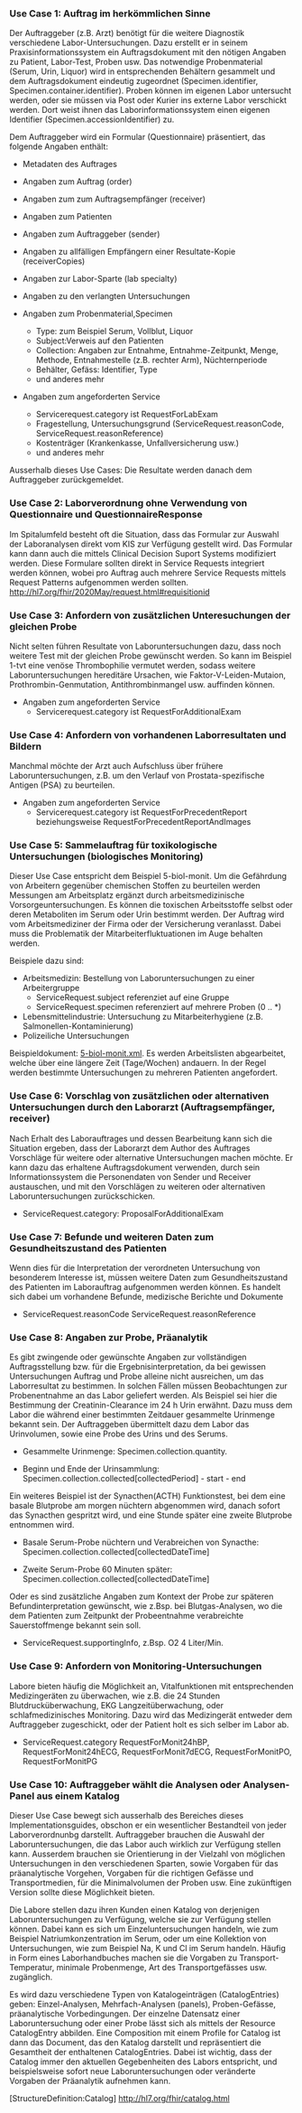 ### Use Case 1: Auftrag im herkömmlichen Sinne

Der Auftraggeber (z.B. Arzt) benötigt für die weitere Diagnostik verschiedene Labor-Untersuchungen. Dazu erstellt er in seinem Praxisinformationssystem ein Auftragsdokument mit den nötigen Angaben zu Patient, Labor-Test, Proben usw. Das notwendige Probenmaterial (Serum, Urin, Liquor) wird in entsprechenden Behältern gesammelt und dem Auftragsdokument eindeutig zugeordnet (Specimen.identifier, Specimen.container.identifier). Proben können im eigenen Labor untersucht werden, oder sie müssen via Post oder Kurier ins externe Labor verschickt werden. Dort weist ihnen das Laborinformationssystem einen eigenen Identifier (Specimen.accessionIdentifier) zu.

Dem Auftraggeber wird ein Formular (Questionnaire) präsentiert, das folgende Angaben enthält:

* Metadaten des Auftrages
* Angaben zum Auftrag (order)
* Angaben zum zum Auftragsempfänger (receiver)
* Angaben zum Patienten
* Angaben zum Auftraggeber (sender)
* Angaben zu allfälligen Empfängern einer Resultate-Kopie (receiverCopies)
* Angaben zur Labor-Sparte (lab specialty)
* Angaben zu den verlangten Untersuchungen

* Angaben zum Probenmaterial,Specimen
  * Type: zum Beispiel Serum, Vollblut, Liquor
  * Subject:Verweis auf den Patienten
  * Collection: Angaben zur Entnahme, Entnahme-Zeitpunkt, Menge, Methode, Entnahmestelle (z.B. rechter Arm), Nüchternperiode
  * Behälter, Gefäss: Identifier, Type
  * und anderes mehr

* Angaben zum angeforderten Service
  * Servicerequest.category ist RequestForLabExam
  * Fragestellung, Untersuchungsgrund (ServiceRequest.reasonCode, ServiceRequest.reasonReference)
  * Kostenträger (Krankenkasse, Unfallversicherung usw.)
  * und anderes mehr

Ausserhalb dieses Use Cases: Die Resultate werden danach dem Auftraggeber zurückgemeldet.

### Use Case 2: Laborverordnung ohne Verwendung von Questionnaire und QuestionnaireResponse

Im Spitalumfeld besteht oft die Situation, dass das Formular zur Auswahl der Laboranalysen direkt vom KIS zur Verfügung gestellt wird. Das Formular kann dann auch die mittels Clinical Decision Suport Systems modifiziert werden. Diese Formulare sollten direkt in Service Requests integriert werden können, wobei pro Auftrag auch mehrere Service Requests mittels Request Patterns aufgenommen werden sollten.
<http://hl7.org/fhir/2020May/request.html#requisitionid>

### Use Case 3: Anfordern von zusätzlichen Unteresuchungen der gleichen Probe

Nicht selten führen Resultate von Laboruntersuchungen dazu, dass noch weitere Test mit der gleichen Probe gewünscht werden. So kann im Beispiel 1-tvt eine venöse Thrombophilie vermutet werden, sodass weitere Laboruntersuchungen hereditäre Ursachen, wie Faktor-V-Leiden-Mutaion, Prothrombin-Genmutation, Antithrombinmangel usw. auffinden können.

* Angaben zum angeforderten Service
  * Servicerequest.category ist RequestForAdditionalExam

### Use Case 4: Anfordern von vorhandenen Laborresultaten und Bildern

Manchmal möchte der Arzt auch Aufschluss über frühere Laboruntersuchungen, z.B. um den Verlauf von Prostata-spezifische Antigen (PSA) zu beurteilen.

* Angaben zum angeforderten Service
  * Servicerequest.category ist RequestForPrecedentReport beziehungsweise RequestForPrecedentReportAndImages
  
### Use Case 5: Sammelauftrag für toxikologische Untersuchungen (biologisches Monitoring)

Dieser Use Case entspricht dem Beispiel 5-biol-monit. Um die Gefährdung von Arbeitern gegenüber chemischen Stoffen zu beurteilen werden Messungen am Arbeitsplatz ergänzt durch arbeitsmedizinische Vorsorgeuntersuchungen. Es können die toxischen Arbeitsstoffe selbst oder deren Metaboliten im Serum oder Urin bestimmt werden. Der Auftrag wird vom Arbeitsmediziner der Firma oder der Versicherung veranlasst. Dabei muss die Problematik der Mitarbeiterfluktuationen im Auge behalten werden.

Beispiele dazu sind:

* Arbeitsmedizin: Bestellung von Laboruntersuchungen zu einer Arbeitergruppe
  * ServiceRequest.subject referenziet auf eine Gruppe
  * ServiceRequest.specimen referenziert auf mehrere Proben (0 .. *)
* Lebensmittelindustrie: Untersuchung zu Mitarbeiterhygiene (z.B. Salmonellen-Kontaminierung)
* Polizeiliche Untersuchungen

Beispieldokument: [5-biol-monit.xml](https://github.com/hl7ch/ch-lab-order/tree/master/input/examples/bundle/5-biol-monit.xml). Es werden Arbeitslisten abgearbeitet, welche über eine längere Zeit (Tage/Wochen) andauern. In der Regel werden bestimmte Untersuchungen zu mehreren Patienten angefordert.

### Use Case 6: Vorschlag von zusätzlichen oder alternativen Untersuchungen durch den Laborarzt (Auftragsempfänger, receiver)

Nach Erhalt des Laborauftrages und dessen Bearbeitung kann sich die Situation ergeben, dass der Laborarzt dem Author des Auftrages Vorschläge für weitere oder alternative Untersuchungen machen möchte. Er kann dazu das erhaltene Auftragsdokument verwenden, durch sein Informationssystem die Personendaten von Sender und Receiver austauschen, und mit den Vorschlägen zu weiteren oder alternativen Laboruntersuchungen zurückschicken.

* ServiceRequest.category: ProposalForAdditionalExam

### Use Case 7: Befunde und weiteren Daten zum Gesundheitszustand des Patienten

Wenn dies für die Interpretation der verordneten Untersuchung von besonderem Interesse ist, müssen weitere Daten zum Gesundheitszustand des Patienten im Laborauftrag aufgenommen werden können. Es handelt sich dabei um vorhandene Befunde, medizische Berichte und Dokumente

* ServiceRequest.reasonCode ServiceRequest.reasonReference

### Use Case 8: Angaben zur Probe, Präanalytik

Es gibt zwingende oder gewünschte Angaben zur vollständigen Auftragsstellung bzw. für die Ergebnisinterpretation, da bei gewissen Untersuchungen Auftrag und Probe alleine nicht ausreichen, um das Laborresultat zu bestimmen. In solchen Fällen müssen Beobachtungen zur Probenentnahme an das Labor geliefert werden. Als Beispiel sei hier die Bestimmung der Creatinin-Clearance im 24 h Urin erwähnt. Dazu muss dem Labor die während einer bestimmten Zeitdauer gesammelte Urinmenge bekannt sein. Der Auftraggeben übermittelt dazu dem Labor das Urinvolumen, sowie eine Probe des Urins und des Serums.

* Gesammelte Urinmenge: Specimen.collection.quantity.

* Beginn und Ende der Urinsammlung: Specimen.collection.collected[collectedPeriod] - start - end

Ein weiteres Beispiel ist der Synacthen(ACTH) Funktionstest, bei dem eine basale Blutprobe am morgen nüchtern abgenommen wird, danach sofort das Synacthen gespritzt wird, und eine Stunde später eine zweite Blutprobe entnommen wird.

* Basale Serum-Probe nüchtern und Verabreichen von Synacthe: Specimen.collection.collected[collectedDateTime]

* Zweite Serum-Probe 60 Minuten später: Specimen.collection.collected[collectedDateTime]

Oder es sind zusätzliche Angaben zum Kontext der Probe zur späteren Befundinterpretation gewünscht, wie z.Bsp.
bei Blutgas-Analysen, wo die dem Patienten zum Zeitpunkt der Probeentnahme verabreichte Sauerstoffmenge bekannt sein soll.

* ServiceRequest.supportingInfo, z.Bsp. O2 4 Liter/Min.

### Use Case 9: Anfordern von Monitoring-Untersuchungen

Labore bieten häufig die Möglichkeit an, Vitalfunktionen mit entsprechenden Medizingeräten zu überwachen, wie z.B. die 24 Stunden Blutdrucküberwachung, EKG Langzeitüberwachung, oder schlafmedizinisches Monitoring. Dazu wird das Medizingerät entweder dem Auftraggeber zugeschickt, oder der Patient holt es sich selber im Labor ab.

* ServiceRequest.category RequestForMonit24hBP, RequestForMonit24hECG, RequestForMonit7dECG, RequestForMonitPO, RequestForMonitPG

### Use Case 10: Auftraggeber wählt die Analysen oder Analysen-Panel aus einem Katalog

Dieser Use Case bewegt sich ausserhalb des Bereiches dieses Implementationsguides, obschon er ein wesentlicher Bestandteil von jeder Laborverordnunbg darstellt. Auftraggeber brauchen die Auswahl der Laboruntersuchungen, die das Labor auch wirklich zur Verfügung stellen kann. Ausserdem brauchen sie Orientierung in der Vielzahl von möglichen Untersuchungen in den verschiedenen Sparten, sowie Vorgaben für das präanalytische Vorgehen, Vorgaben für die richtigen Gefässe und Transportmedien, für die Minimalvolumen der Proben usw. Eine zukünftigen Version sollte diese Möglichkeit bieten.

Die Labore stellen dazu ihren Kunden einen Katalog von derjenigen Laboruntersuchungen zu Verfügung, welche sie zur Verfügung stellen können. Dabei kann es sich um Einzeluntersuchungen handeln, wie zum Beispiel Natriumkonzentration im Serum, oder um eine Kollektion von Untersuchungen, wie zum Beispiel Na, K und Cl im Serum handeln. Häufig in Form eines Laborhandbuches machen sie die Vorgaben zu Transport-Temperatur, minimale Probenmenge, Art des Transportgefässes usw. zugänglich.

Es wird dazu verschiedene Typen von Katalogeinträgen (CatalogEntries) geben: Einzel-Analysen, Mehrfach-Analysen (panels), Proben-Gefässe, präanalytische Vorbedingungen.
Der einzelne Datensatz einer Laboruntersuchung oder einer Probe lässt sich als mittels der Resource CatalogEntry abbilden. Eine Composition mit einem Profile for Catalog ist dann das Document, das den Katalog darstellt und repräsentiert die Gesamtheit der enthaltenen CatalogEntries. Dabei ist wichtig, dass der Catalog immer den aktuellen Gegebenheiten des Labors entspricht, und beispielsweise sofort neue Laboruntersuchungen oder veränderte Vorgaben der Präanalytik aufnehmen kann.

[StructureDefinition:Catalog] <http://hl7.org/fhir/catalog.html>
